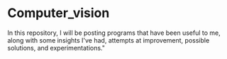 # Computer_vision
In this repository, I will be posting programs that have been useful to me, along with some insights I've had, attempts at improvement, possible solutions, and experimentations."






